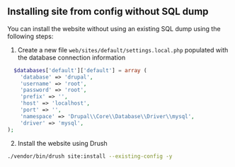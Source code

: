 ## Installing site from config without SQL dump

You can install the website without using an existing SQL dump using the following steps:

1. Create a new file `web/sites/default/settings.local.php` populated with the database connection information

```php
  $databases['default']['default'] = array (
    'database' => 'drupal',
    'username' => 'root',
    'password' => 'root',
    'prefix' => '',
    'host' => 'localhost',
    'port' => '',
    'namespace' => 'Drupal\\Core\\Database\\Driver\\mysql',
    'driver' => 'mysql',
);

```

2. Install the website using Drush

```bash
./vendor/bin/drush site:install --existing-config -y
```

